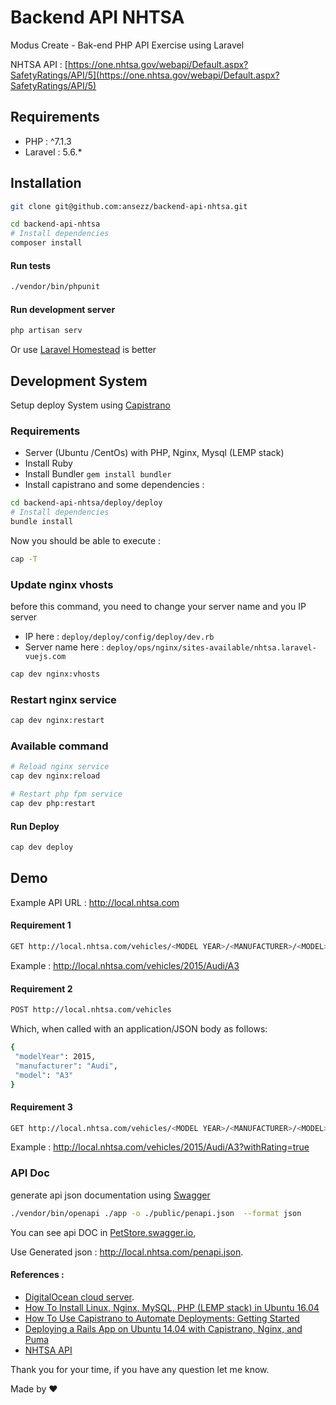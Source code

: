 # Backend API NHTSA
Modus Create - Bak-end PHP API Exercise using Laravel

NHTSA API : [https://one.nhtsa.gov/webapi/Default.aspx?SafetyRatings/API/5](https://one.nhtsa.gov/webapi/Default.aspx?SafetyRatings/API/5)

## Requirements
* PHP     : ^7.1.3
* Laravel : 5.6.*

## Installation

```bash
git clone git@github.com:ansezz/backend-api-nhtsa.git
```

```bash
cd backend-api-nhtsa
# Install dependencies
composer install
```
#### Run tests
```bash
./vendor/bin/phpunit
```

#### Run development server
```bash
php artisan serv
```
Or use [Laravel Homestead](https://laravel.com/docs/5.6/homestead) is better

## Development System
Setup deploy System using [Capistrano](http://capistranorb.com)

### Requirements
- Server (Ubuntu /CentOs) with PHP, Nginx, Mysql (LEMP stack)
- Install Ruby
- Install Bundler `gem install bundler`
- Install capistrano and some dependencies :
```bash
cd backend-api-nhtsa/deploy/deploy
# Install dependencies
bundle install
```
Now you should be able to execute :
```bash
cap -T
```
### Update nginx vhosts
before this command, you need to change your server name and you IP server 
* IP here  : `deploy/deploy/config/deploy/dev.rb`
* Server name here : `deploy/ops/nginx/sites-available/nhtsa.laravel-vuejs.com`
```bash
cap dev nginx:vhosts  
```
### Restart nginx service
```bash
cap dev nginx:restart  
```
### Available command 
```bash
# Reload nginx service
cap dev nginx:reload  

# Restart php fpm service
cap dev php:restart  
```

#### Run Deploy
```bash
cap dev deploy
```

## Demo 
Example API URL : http://local.nhtsa.com

#### Requirement 1
```bash
GET http://local.nhtsa.com/vehicles/<MODEL YEAR>/<MANUFACTURER>/<MODEL>/
```
Example : http://local.nhtsa.com/vehicles/2015/Audi/A3

#### Requirement 2
```bash
POST http://local.nhtsa.com/vehicles
```
Which, when called with an application/JSON body as follows:
```bash
{
 "modelYear": 2015,
 "manufacturer": "Audi",
 "model": "A3"
}
```

#### Requirement 3
```bash
GET http://local.nhtsa.com/vehicles/<MODEL YEAR>/<MANUFACTURER>/<MODEL>?withRating=true
```
Example : http://local.nhtsa.com/vehicles/2015/Audi/A3?withRating=true

### API Doc 
generate api json documentation using [Swagger](http://zircote.com/swagger-php/)
```bash
./vendor/bin/openapi ./app -o ./public/penapi.json  --format json
```
You can see api DOC in [PetStore.swagger.io](http://petstore.swagger.io/),

Use Generated json : http://local.nhtsa.com/penapi.json.

#### References : 
* [DigitalOcean cloud server](https://m.do.co/c/bb2d64a88148).
* [How To Install Linux, Nginx, MySQL, PHP (LEMP stack) in Ubuntu 16.04](https://www.digitalocean.com/community/tutorials/how-to-install-linux-nginx-mysql-php-lemp-stack-in-ubuntu-16-04/)
* [ How To Use Capistrano to Automate Deployments: Getting Started ](https://www.digitalocean.com/community/tutorials/how-to-use-capistrano-to-automate-deployments-getting-started)
* [ Deploying a Rails App on Ubuntu 14.04 with Capistrano, Nginx, and Puma](https://www.digitalocean.com/community/tutorials/deploying-a-rails-app-on-ubuntu-14-04-with-capistrano-nginx-and-puma)
* [NHTSA API ](https://one.nhtsa.gov/webapi/Default.aspx?SafetyRatings/API/5)


Thank you for your time, if you have any question let me know.

Made by :heart:
